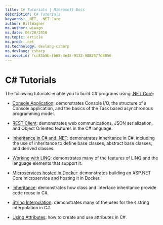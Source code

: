 ```yaml
---
title: C# Tutorials | Microsoft Docs
description: C# Tutorials
keywords: .NET, .NET Core
author: BillWagner
ms.author: wiwagn
ms.date: 06/20/2016
ms.topic: article
ms.prod: .net
ms.technology: devlang-csharp
ms.devlang: csharp
ms.assetid: fcc83b5b-fb68-4e48-9132-0882677d8056
---
```


# C# Tutorials

The following tutorials enable you to build C# programs using [.NET Core](../../core/index.md):

* [Console Application](console-teleprompter.md): demonstrates Console I/O, the structure of a Console application, and
the basics of the Task based asynchronous programming model.
* [REST Client](console-webapiclient.md): demonstrates web communications, JSON serialization, and Object Oriented
features in the C# language.

* [Inheritance in C# and .NET](inheritance.md): demonstrates inheritance in C#, including the use of inheritance to define base classes, abstract base classes, and derived classes.

* [Working with LINQ](working-with-linq.md): demonstrates many of the features of LINQ and the language elements that support it.

* [Microservices hosted in Docker](microservices.md): demonstrates building an ASP.NET Core microservice and hosting it in Docker.

* [Inheritance](inheritance.md): demonstrates how class and interface inheritance provide code reuse in C#.

* [String Interpolation](string-interpolation.md): demonstrates many of the uses for the `$` string interpolation in C#.

* [Using Attributes](attributes.md): how to create and use attributes in C#.
